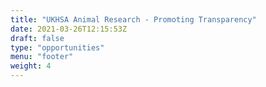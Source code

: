 ```yaml
---
title: "UKHSA Animal Research - Promoting Transparency"
date: 2021-03-26T12:15:53Z
draft: false
type: "opportunities"
menu: "footer"
weight: 4
---
```

